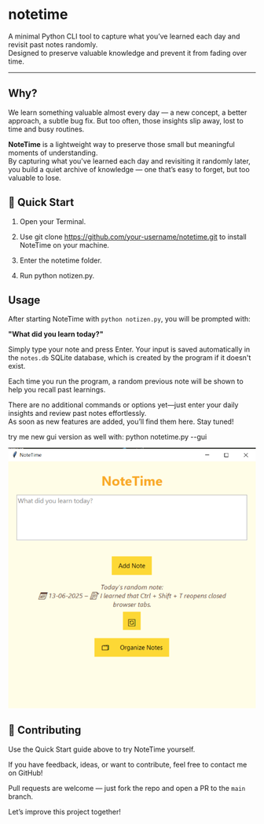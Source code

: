 # notetime

A minimal Python CLI tool to capture what you’ve learned each day and revisit past notes randomly.  
Designed to preserve valuable knowledge and prevent it from fading over time.

---

## Why?

We learn something valuable almost every day — a new concept, a better approach, a subtle bug fix. But too often, those insights slip away, lost to time and busy routines.

**NoteTime** is a lightweight way to preserve those small but meaningful moments of understanding.  
By capturing what you've learned each day and revisiting it randomly later, you build a quiet archive of knowledge — one that’s easy to forget, but too valuable to lose.


## 🚀 Quick Start

1. Open your Terminal.

2. Use git clone https://github.com/your-username/notetime.git to install NoteTime on your machine.

3. Enter the notetime folder.

4. Run python notizen.py.


## Usage

After starting NoteTime with `python notizen.py`, you will be prompted with:

**"What did you learn today?"**

Simply type your note and press Enter. Your input is saved automatically in the `notes.db` SQLite database, which is created by the program if it doesn't exist.

Each time you run the program, a random previous note will be shown to help you recall past learnings.

There are no additional commands or options yet—just enter your daily insights and review past notes effortlessly.  
As soon as new features are added, you’ll find them here. Stay tuned!

try me new gui version as well with: python notetime.py --gui

![NoteTime Screenshot](notetime.png)

## 🤝 Contributing

Use the Quick Start guide above to try NoteTime yourself.

If you have feedback, ideas, or want to contribute, feel free to contact me on GitHub!

Pull requests are welcome — just fork the repo and open a PR to the `main` branch.

Let’s improve this project together!



